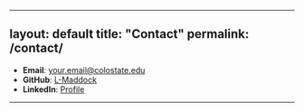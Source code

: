 
---
layout: default
title: "Contact"
permalink: /contact/
---

- **Email**: your.email@colostate.edu
- **GitHub**: [L-Maddock](https://github.com/L-Maddock)
- **LinkedIn**: [Profile](your-linkedin-url)


---
